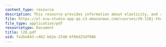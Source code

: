 ```yaml
---
content_type: resource
description: This resource provides information about elasticity, and retractive force.
file: https://ol-ocw-studio-app-qa.s3.amazonaws.com/courses/20-110j-thermodynamics-of-biomolecular-systems-fall-2005/fa2be843c462bb2e25406f66d25df986_l26.pdf
file_type: application/pdf
resourcetype: Document
title: l26.pdf
uid: fa2be843-c462-bb2e-2540-6f66d25df986
---
```

